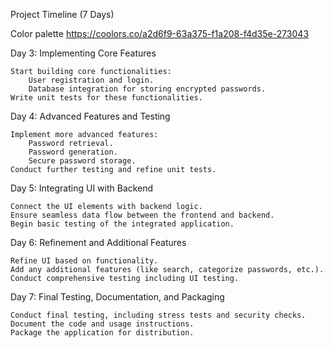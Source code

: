 Project Timeline (7 Days)

Color palette 
https://coolors.co/a2d6f9-63a375-f1a208-f4d35e-273043

Day 3: Implementing Core Features

    Start building core functionalities:
        User registration and login.
        Database integration for storing encrypted passwords.
    Write unit tests for these functionalities.

Day 4: Advanced Features and Testing

    Implement more advanced features:
        Password retrieval.
        Password generation.
        Secure password storage.
    Conduct further testing and refine unit tests.

Day 5: Integrating UI with Backend

    Connect the UI elements with backend logic.
    Ensure seamless data flow between the frontend and backend.
    Begin basic testing of the integrated application.

Day 6: Refinement and Additional Features

    Refine UI based on functionality.
    Add any additional features (like search, categorize passwords, etc.).
    Conduct comprehensive testing including UI testing.

Day 7: Final Testing, Documentation, and Packaging

    Conduct final testing, including stress tests and security checks.
    Document the code and usage instructions.
    Package the application for distribution.